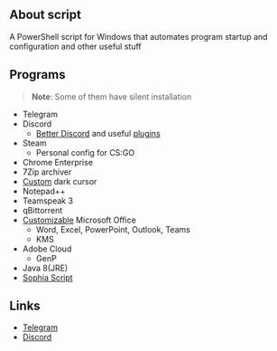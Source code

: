 ## About script

A PowerShell script for Windows that automates program startup and configuration and other useful stuff

## Programs

> **Note**: Some of them have silent installation

* Telegram
* Discord
  * [Better Discord](https://betterdiscord.app/) and useful [plugins](https://github.com/lowl1f3/Stuff/blob/main/Script.ps1#L81)
* Steam
  * Personal config for CS:GO
* Chrome Enterprise
* 7Zip archiver
* [Custom](https://www.deviantart.com/jepricreations/art/Windows-11-Cursors-Concept-v2-886489356) dark cursor
* Notepad++
* Teamspeak 3
* qBittorrent
* [Customizable](https://github.com/farag2/Office) Microsoft Office
  * Word, Excel, PowerPoint, Outlook, Teams
  * KMS
* Adobe Cloud
  * GenP
* Java 8(JRE)
* [Sophia Script](https://github.com/farag2/Sophia-Script-for-Windows)

## Links

* [Telegram](https://t.me/lowlif3)
* [Discord](https://discord.com/users/330825971835863042)
